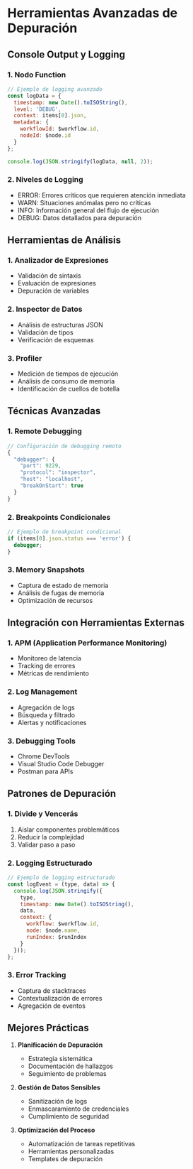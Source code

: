 # Herramientas Avanzadas de Depuración

## Console Output y Logging

### 1. Nodo Function
```javascript
// Ejemplo de logging avanzado
const logData = {
  timestamp: new Date().toISOString(),
  level: 'DEBUG',
  context: items[0].json,
  metadata: {
    workflowId: $workflow.id,
    nodeId: $node.id
  }
};

console.log(JSON.stringify(logData, null, 2));
```

### 2. Niveles de Logging
- ERROR: Errores críticos que requieren atención inmediata
- WARN: Situaciones anómalas pero no críticas
- INFO: Información general del flujo de ejecución
- DEBUG: Datos detallados para depuración

## Herramientas de Análisis

### 1. Analizador de Expresiones
- Validación de sintaxis
- Evaluación de expresiones
- Depuración de variables

### 2. Inspector de Datos
- Análisis de estructuras JSON
- Validación de tipos
- Verificación de esquemas

### 3. Profiler
- Medición de tiempos de ejecución
- Análisis de consumo de memoria
- Identificación de cuellos de botella

## Técnicas Avanzadas

### 1. Remote Debugging
```typescript
// Configuración de debugging remoto
{
  "debugger": {
    "port": 9229,
    "protocol": "inspector",
    "host": "localhost",
    "breakOnStart": true
  }
}
```

### 2. Breakpoints Condicionales
```javascript
// Ejemplo de breakpoint condicional
if (items[0].json.status === 'error') {
  debugger;
}
```

### 3. Memory Snapshots
- Captura de estado de memoria
- Análisis de fugas de memoria
- Optimización de recursos

## Integración con Herramientas Externas

### 1. APM (Application Performance Monitoring)
- Monitoreo de latencia
- Tracking de errores
- Métricas de rendimiento

### 2. Log Management
- Agregación de logs
- Búsqueda y filtrado
- Alertas y notificaciones

### 3. Debugging Tools
- Chrome DevTools
- Visual Studio Code Debugger
- Postman para APIs

## Patrones de Depuración

### 1. Divide y Vencerás
1. Aislar componentes problemáticos
2. Reducir la complejidad
3. Validar paso a paso

### 2. Logging Estructurado
```javascript
// Ejemplo de logging estructurado
const logEvent = (type, data) => {
  console.log(JSON.stringify({
    type,
    timestamp: new Date().toISOString(),
    data,
    context: {
      workflow: $workflow.id,
      node: $node.name,
      runIndex: $runIndex
    }
  }));
};
```

### 3. Error Tracking
- Captura de stacktraces
- Contextualización de errores
- Agregación de eventos

## Mejores Prácticas

1. **Planificación de Depuración**
   - Estrategia sistemática
   - Documentación de hallazgos
   - Seguimiento de problemas

2. **Gestión de Datos Sensibles**
   - Sanitización de logs
   - Enmascaramiento de credenciales
   - Cumplimiento de seguridad

3. **Optimización del Proceso**
   - Automatización de tareas repetitivas
   - Herramientas personalizadas
   - Templates de depuración
